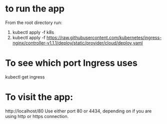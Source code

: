 # to run the app

From the root directory run:

1. kubectl apply -f k8s
2. kubectl apply -f https://raw.githubusercontent.com/kubernetes/ingress-nginx/controller-v1.1.1/deploy/static/provider/cloud/deploy.yaml

# To see which port Ingress uses

kubectl get ingress

# To visit the app:

http://localhost/80
Use either port 80 or 4434, depending on if you are using http or https connection.
